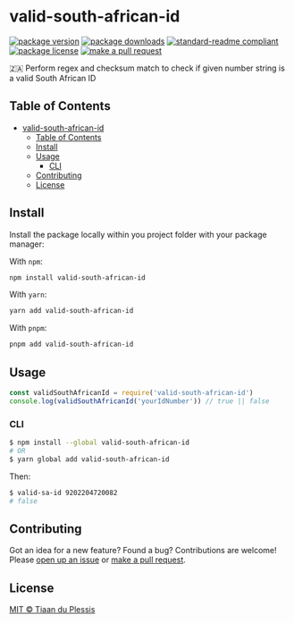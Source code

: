 
# valid-south-african-id
[![package version](https://img.shields.io/npm/v/valid-south-african-id.svg?style=flat-square)](https://npmjs.org/package/valid-south-african-id)
[![package downloads](https://img.shields.io/npm/dm/valid-south-african-id.svg?style=flat-square)](https://npmjs.org/package/valid-south-african-id)
[![standard-readme compliant](https://img.shields.io/badge/readme%20style-standard-brightgreen.svg?style=flat-square)](https://github.com/RichardLitt/standard-readme)
[![package license](https://img.shields.io/npm/l/valid-south-african-id.svg?style=flat-square)](https://npmjs.org/package/valid-south-african-id)
[![make a pull request](https://img.shields.io/badge/PRs-welcome-brightgreen.svg?style=flat-square)](http://makeapullrequest.com)

🇿🇦 Perform regex and checksum match to check if given number string is a valid South African ID

## Table of Contents

- [valid-south-african-id](#valid-south-african-id)
  - [Table of Contents](#table-of-contents)
  - [Install](#install)
  - [Usage](#usage)
    - [CLI](#cli)
  - [Contributing](#contributing)
  - [License](#license)

## Install

Install the package locally within you project folder with your package manager:

With `npm`:
```sh
npm install valid-south-african-id
```

With `yarn`:
```sh
yarn add valid-south-african-id
```

With `pnpm`:
```sh
pnpm add valid-south-african-id
```

## Usage

```js
const validSouthAfricanId = require('valid-south-african-id')
console.log(validSouthAfricanId('yourIdNumber')) // true || false
```

### CLI

```sh
$ npm install --global valid-south-african-id
# OR
$ yarn global add valid-south-african-id
```

Then:

```sh
$ valid-sa-id 9202204720082
# false
```

## Contributing

Got an idea for a new feature? Found a bug? Contributions are welcome! Please [open up an issue](https://github.com/tiaanduplessis/valid-south-african-id/issues) or [make a pull request](https://makeapullrequest.com/).

## License

[MIT © Tiaan du Plessis](./LICENSE)
    